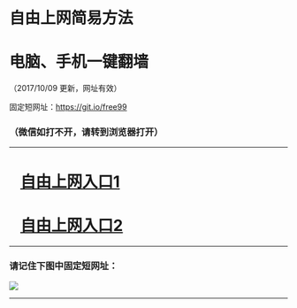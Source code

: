 ﻿# 自由上网简易方法

# 电脑、手机一键翻墙

（2017/10/09 更新，网址有效）

固定短网址：https://git.io/free99

### （微信如打不开，请转到浏览器打开）


***





# &nbsp;&nbsp; <a href="http://ft2868016814.fwq-tz-1001.info/fwqtz01.html?t=10090014040 " target="_blank">自由上网入口1</a>
# &nbsp;&nbsp; <a href="http://ft1148930863.fwq-tz-1002.info/fwqtz02.html?t=10090019237 " target="_blank">自由上网入口2</a>
***

### 请记住下图中固定短网址：

<img src="https://s3-us-west-2.amazonaws.com/fwq-1001/yjfq-20170905okok.png" /> 


***

